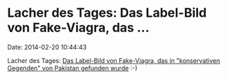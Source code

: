 Lacher des Tages: Das Label-Bild von Fake-Viagra, das \...
==========================================================

Date: 2014-02-20 10:44:43

Lacher des Tages: [Das Label-Bild von Fake-Viagra, das in
\"konservativen Gegenden\" von Pakistan gefunden
wurde](http://www.independent.co.uk/news/world/asia/obama-becomes-unwitting-face-of-fake-viagra-9138710.html)
:-)

